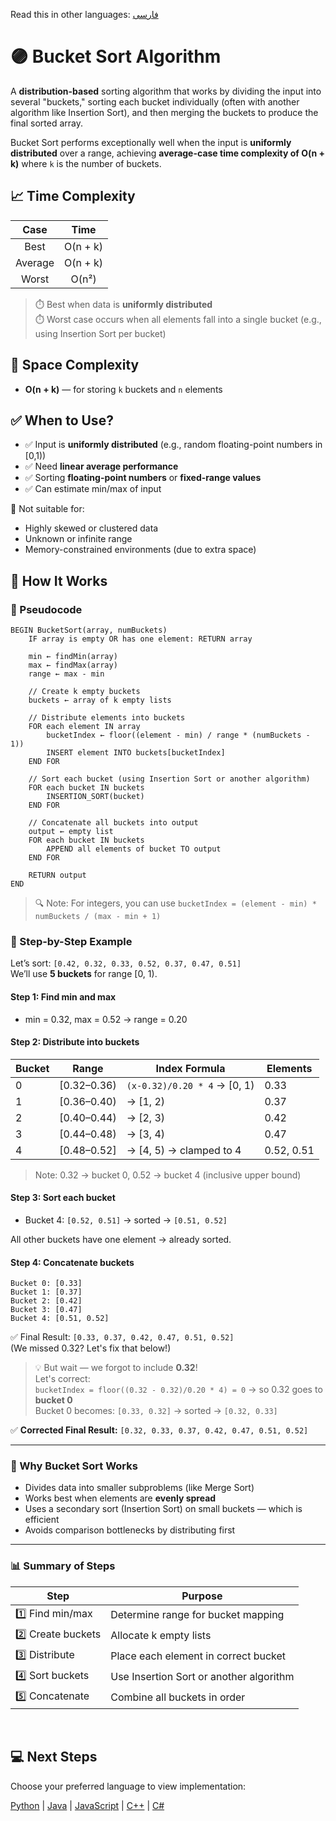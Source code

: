 Read this in other languages: [فارسی](/sorting/bucket-sort/README.fa.md)

# 🟣 Bucket Sort Algorithm

A **distribution-based** sorting algorithm that works by dividing the input into several "buckets," sorting each bucket individually (often with another algorithm like Insertion Sort), and then merging the buckets to produce the final sorted array.

Bucket Sort performs exceptionally well when the input is **uniformly distributed** over a range, achieving **average-case time complexity of O(n + k)** where `k` is the number of buckets.

## 📈 Time Complexity

| Case      | Time               |
|:---------:|:------------------:|
| Best      | O(n + k)           |
| Average   | O(n + k)           |
| Worst     | O(n²)              |

> ⏱️ Best when data is **uniformly distributed**  
> ⏱️ Worst case occurs when all elements fall into a single bucket (e.g., using Insertion Sort per bucket)

## 💾 Space Complexity
- **O(n + k)** — for storing `k` buckets and `n` elements

## ✅ When to Use?
- ✅ Input is **uniformly distributed** (e.g., random floating-point numbers in [0,1))
- ✅ Need **linear average performance**
- ✅ Sorting **floating-point numbers** or **fixed-range values**
- ✅ Can estimate min/max of input

🚫 Not suitable for:
- Highly skewed or clustered data
- Unknown or infinite range
- Memory-constrained environments (due to extra space)

## 🔄 How It Works

### 🧩 Pseudocode

```
BEGIN BucketSort(array, numBuckets)
    IF array is empty OR has one element: RETURN array

    min ← findMin(array)
    max ← findMax(array)
    range ← max - min

    // Create k empty buckets
    buckets ← array of k empty lists

    // Distribute elements into buckets
    FOR each element IN array
        bucketIndex ← floor((element - min) / range * (numBuckets - 1))
        INSERT element INTO buckets[bucketIndex]
    END FOR

    // Sort each bucket (using Insertion Sort or another algorithm)
    FOR each bucket IN buckets
        INSERTION_SORT(bucket)
    END FOR

    // Concatenate all buckets into output
    output ← empty list
    FOR each bucket IN buckets
        APPEND all elements of bucket TO output
    END FOR

    RETURN output
END
```

> 🔍 Note: For integers, you can use `bucketIndex = (element - min) * numBuckets / (max - min + 1)`

### 🔄 Step-by-Step Example

Let’s sort: `‭[0.42, 0.32, 0.33, 0.52, 0.37, 0.47, 0.51]‬`  
We’ll use **5 buckets** for range [0, 1).

#### Step 1: Find min and max
- min = 0.32, max = 0.52 → range = 0.20

#### Step 2: Distribute into buckets

| Bucket | Range        | Index Formula                     | Elements       |
|--------|--------------|-----------------------------------|----------------|
| 0      | [0.32–0.36)  | `(x-0.32)/0.20 * 4` → [0, 1)      | 0.33           |
| 1      | [0.36–0.40)  | → [1, 2)                          | 0.37           |
| 2      | [0.40–0.44)  | → [2, 3)                          | 0.42           |
| 3      | [0.44–0.48)  | → [3, 4)                          | 0.47           |
| 4      | [0.48–0.52]  | → [4, 5) → clamped to 4           | 0.52, 0.51     |

> Note: 0.32 → bucket 0, 0.52 → bucket 4 (inclusive upper bound)

#### Step 3: Sort each bucket
- Bucket 4: `[0.52, 0.51]` → sorted → `[0.51, 0.52]`

All other buckets have one element → already sorted.

#### Step 4: Concatenate buckets
```
Bucket 0: [0.33]
Bucket 1: [0.37]
Bucket 2: [0.42]
Bucket 3: [0.47]
Bucket 4: [0.51, 0.52]
```

✅ Final Result: `‭[0.33, 0.37, 0.42, 0.47, 0.51, 0.52]‬`  
(We missed 0.32? Let's fix that below!)

> 💡 But wait — we forgot to include **0.32**!  
> Let's correct:  
> `bucketIndex = floor((0.32 - 0.32)/0.20 * 4) = 0` → so 0.32 goes to **bucket 0**  
> Bucket 0 becomes: `[0.33, 0.32]` → sorted → `[0.32, 0.33]`

✅ **Corrected Final Result:** `‭[0.32, 0.33, 0.37, 0.42, 0.47, 0.51, 0.52]‬`

---

### 🧠 Why Bucket Sort Works

- Divides data into smaller subproblems (like Merge Sort)
- Works best when elements are **evenly spread**
- Uses a secondary sort (Insertion Sort) on small buckets — which is efficient
- Avoids comparison bottlenecks by distributing first

---

### 📊 Summary of Steps

| Step | Purpose |
|------|--------|
| 1️⃣ Find min/max | Determine range for bucket mapping |
| 2️⃣ Create buckets | Allocate k empty lists |
| 3️⃣ Distribute | Place each element in correct bucket |
| 4️⃣ Sort buckets | Use Insertion Sort or another algorithm |
| 5️⃣ Concatenate | Combine all buckets in order |

<br />

## 💻 Next Steps

Choose your preferred language to view implementation:

[Python](/sorting/bucket-sort/python/bucket_sort.py) | [Java](/sorting/bucket-sort/java/BucketSort.java) | [JavaScript](/sorting/bucket-sort/javascript/bucket-sort.js) | [C++](/sorting/bucket-sort/C++/bucket_sort.cpp) | [C#](/sorting/bucket-sort/csharp/BucketSort.cs)